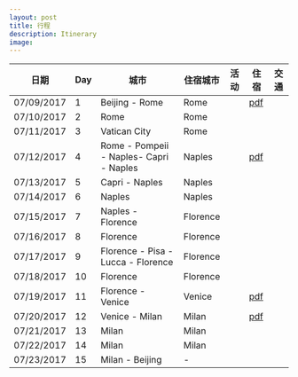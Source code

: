 ```yaml
---
layout: post
title: 行程
description: Itinerary
image: 
---
```


<!--
| 日期       | Day | 城市                                    | 住宿城市  | 活动  | 住宿 | 交通 |
|------------|-----|----------------------------------------|----------|------|------|------|
| 07/09/2017 |  1  |  Beijing - Rome                        | Rome     |      | <a href="/italy/assets/pdf/rome.pdf">pdf</a>    |      |
| 07/10/2017 |  2  |  Rome                                  | Rome     |      |      |      |
| 07/11/2017 |  3  |  Vatican City                          | Rome     |      |      |      |
| 07/12/2017 |  4  |  Rome - Pompeii - Naples - Capri       | Capri    |      |      |      |
| 07/13/2017 |  5  |  Capri - Naples                        | Naples   |      | <a href="/italy/assets/pdf/naples.pdf">pdf</a>     |      |
| 07/14/2017 |  6  |  Naples                                | Naples   |      |      |      |
| 07/15/2017 |  7  |  Naples - Florence                     | Florence |      |      |      |
| 07/16/2017 |  8  |  Florence                              | Florence |      |      |      |
| 07/17/2017 |  9  |  Florence - Pisa - Lucca - Florence    | Florence |      |      |      |
| 07/18/2017 | 10  |  Florence                              | Florence |      |      |      |
| 07/19/2017 | 11  |  Florence - Venice                     | Venice   |      |      |      |
| 07/20/2017 | 12  |  Venice - Milan                        | Milan    |      |      |      |
| 07/21/2017 | 13  |  Milan                                 | Milan    |      |      |      |
| 07/22/2017 | 14  |  Milan                                 | Milan    |      |      |      |
| 07/23/2017 | 15  |  Milan - Beijing                       | -        |      |      |      |
-->


<!-- One -->
<section id="one">
		
<p>
<table>
  <thead>
    <tr>
      <th>日期</th>
      <th>Day</th>
      <th>城市</th>
      <th>住宿城市</th>
      <th>活动</th>
      <th>住宿</th>
      <th>交通</th>
    </tr>
  </thead>
  <tbody>
    <tr>
      <td>07/09/2017</td>
      <td>1</td>
      <td>Beijing - Rome</td>
      <td>Rome</td>
      <td> </td>
      <td><a href="/italy/assets/pdf/rome.pdf">pdf</a></td>
      <td> </td>
    </tr>
    <tr>
      <td>07/10/2017</td>
      <td>2</td>
      <td>Rome</td>
      <td>Rome</td>
      <td> </td>
      <td> </td>
      <td> </td>
    </tr>
    <tr>
      <td>07/11/2017</td>
      <td>3</td>
      <td>Vatican City</td>
      <td>Rome</td>
      <td> </td>
      <td> </td>
      <td> </td>
    </tr>
    <tr>
      <td>07/12/2017</td>
      <td>4</td>
      <td>Rome - Pompeii - Naples- Capri - Naples</td>
      <td>Naples</td>
      <td> </td>
      <td><a href="/italy/assets/pdf/naples.pdf">pdf</a></td>
      <td> </td>
    </tr>
    <tr>
      <td>07/13/2017</td>
      <td>5</td>
      <td>Capri - Naples</td>
      <td>Naples</td>
      <td> </td>
      <td> </td>
      <td> </td>
    </tr>
    <tr>
      <td>07/14/2017</td>
      <td>6</td>
      <td>Naples</td>
      <td>Naples</td>
      <td> </td>
      <td> </td>
      <td> </td>
    </tr>
    <tr>
      <td>07/15/2017</td>
      <td>7</td>
      <td>Naples - Florence</td>
      <td>Florence</td>
      <td> </td>
      <td> </td>
      <td> </td>
    </tr>
    <tr>
      <td>07/16/2017</td>
      <td>8</td>
      <td>Florence</td>
      <td>Florence</td>
      <td> </td>
      <td> </td>
      <td> </td>
    </tr>
    <tr>
      <td>07/17/2017</td>
      <td>9</td>
      <td>Florence - Pisa - Lucca - Florence</td>
      <td>Florence</td>
      <td> </td>
      <td> </td>
      <td> </td>
    </tr>
    <tr>
      <td>07/18/2017</td>
      <td>10</td>
      <td>Florence</td>
      <td>Florence</td>
      <td> </td>
      <td> </td>
      <td> </td>
    </tr>
    <tr>
      <td>07/19/2017</td>
      <td>11</td>
      <td>Florence - Venice</td>
      <td>Venice</td>
      <td> </td>
      <td><a href="/italy/assets/pdf/venice.pdf">pdf</a></td>
      <td> </td>
    </tr>
    <tr>
      <td>07/20/2017</td>
      <td>12</td>
      <td>Venice - Milan</td>
      <td>Milan</td>
      <td> </td>
      <td><a href="/italy/assets/pdf/milan.pdf">pdf</a></td>
      <td> </td>
    </tr>
    <tr>
      <td>07/21/2017</td>
      <td>13</td>
      <td>Milan</td>
      <td>Milan</td>
      <td> </td>
      <td> </td>
      <td> </td>
    </tr>
    <tr>
      <td>07/22/2017</td>
      <td>14</td>
      <td>Milan</td>
      <td>Milan</td>
      <td> </td>
      <td> </td>
      <td> </td>
    </tr>
    <tr>
      <td>07/23/2017</td>
      <td>15</td>
      <td>Milan - Beijing</td>
      <td>-</td>
      <td> </td>
      <td> </td>
      <td> </td>
    </tr>
  </tbody>
</table>
</p>
</section>